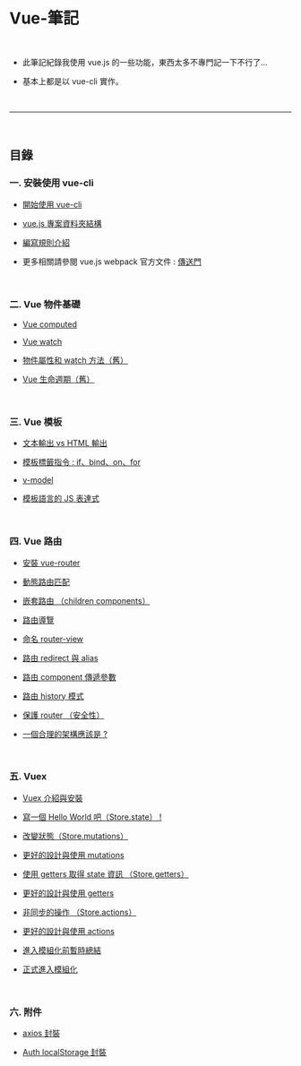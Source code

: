 # Vue-筆記

<br>

* 此筆記紀錄我使用 vue.js 的一些功能，東西太多不專門記一下不行了...

* 基本上都是以 vue-cli 實作。

<br>

---

<br>

## 目錄

### 一. 安裝使用 vue-cli

* [開始使用 vue-cli](./vue-cli/usingCli/README.md)

* [vue.js 專案資料夾結構](./vue-cli/projectStructure/README.md)

* [編寫規則介紹](./vue-cli/codingRule/README.md)

* 更多相關請參閱 vue.js webpack 官方文件 : [傳送門](https://vuejs-templates.github.io/webpack/)

<br>


### 二. Vue 物件基礎

* [Vue computed](./vue-basic/vueComputed/README.md)

* [Vue watch](./vue-basic/vueWatch/README.md)

* [物件屬性和 watch 方法（舊）](./vue-basic/attrAndWatch.js)

* [Vue 生命週期（舊）](./vue-basic/lifecycle.js)

<br>

### 三. Vue 模板

* [文本輸出 vs HTML 輸出](./vue-template/basics)

* [模板標籤指令 : if、bind、on、for](./vue-template/directives/README.md)

* [v-model](./vue-template/v-model/README.md)

* [模板語言的 JS 表達式](./vue-template/jsExpress)


<br>

### 四. Vue 路由

* [安裝 vue-router](./vue-router/install.md)

* [動態路由匹配](./vue-router/routerMatch)

* [嵌套路由 （children components）](./vue-router/children)

* [路由導覽](./vue-router/nav)

* [命名 router-view](./vue-router/routerView)

* [路由 redirect 與 alias](./vue-router/redirectAndAlias)

* [路由 component 傳遞參數](./vue-router/passValue)

* [路由 history 模式](./vue-router/history)

* [保護 router （安全性）](./vue-router/security)

* [一個合理的架構應該是 ? ](./vue-router/structure)

<br>

### 五. Vuex

* [Vuex 介紹與安裝](./vuex/intro/README.md)

* [寫一個 Hello World 吧（Store.state） !](./vuex/basic/README.md)

* [改變狀態（Store.mutations）](./vuex/mutations/README.md)

* [更好的設計與使用 mutations](./vuex/mutations-improve/README.md)

* [使用 getters 取得 state 資訊 （Store.getters）](./vuex/getters/README.md)

* [更好的設計與使用 getters](./vuex/getters-improve/README.md)

* [非同步的操作 （Store.actions）](./vuex/actions/README.md)

* [更好的設計與使用 actions](./vuex/actions-improve/README.md)

* [進入模組化前暫時總結](./vuex/before-modules/README.md)

* [正式進入模組化](./vuex/get-in-modules/README.md)



<br>

### 六. 附件

* [axios 封裝](./utils/axios/Api.js)

* [Auth localStorage 封裝](./utils/auth/AuthStore.js)
